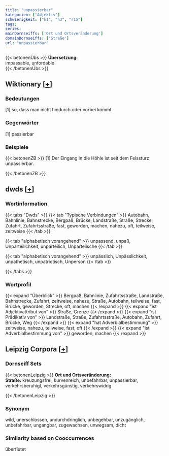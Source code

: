 ```yaml
---
title: "unpassierbar"
kategorien: ["Adjektiv"]
schwierigkeit: ["k1", "h3", "r15"]
tags:
series:
mainDornseiffs: ['Ort und Ortsveränderung']
domainDornseiffs: ['Straße']
url: "unpassierbar"
---
```


{{< betonenÜbs >}}
**Übersetzung:**  
impassable, unfordable  
{{< /betonenÜbs >}}

## Wiktionary [[+](https://de.wiktionary.org/wiki/unpassierbar)]

### Bedeutungen
[1] so, dass man nicht hindurch oder vorbei kommt  

### Gegenwörter
[1] passierbar  

### Beispiele
{{< betonenZB >}}
[1] Der Eingang in die Höhle ist seit dem Felssturz unpassierbar.  

{{< /betonenZB >}}


## dwds [[+](https://www.dwds.de/wb/unpassierbar)]

### Wortinformation
{{< tabs "Dwds" >}}
{{< tab "Typische Verbindungen" >}}
Autobahn, Bahnlinie, Bahnstrecke, Bergpaß, Brücke, Landstraße, Straße, Strecke, Zufahrt, Zufahrtsstraße, fast, geworden, machen, nahezu, oft, teilweise, zeitweise
{{< /tab >}}

{{< tab "alphabetisch vorangehend" >}}
unpassend, unpaß, Unparteilichkeit, unparteilich, Unparteiische
{{< /tab >}}

{{< tab "alphabetisch vorangehend" >}}
unpässlich, Unpässlichkeit, unpathetisch, unpatriotisch, Unperson
{{< /tab >}}

{{< /tabs >}}

### Wortprofil
{{< expand "Überblick" >}} Bergpaß, Bahnlinie, Zufahrtsstraße, Landstraße, Bahnstrecke, Zufahrt, zeitweise, nahezu, Straße, Autobahn, teilweise, fast, Brücke, geworden, Strecke, oft, machen {{< /expand >}}
{{< expand "ist Adjektivattribut von" >}} Straße, Grenze {{< /expand >}}
{{< expand "ist Prädikativ von" >}} Landstraße, Straße, Zufahrtsstraße, Autobahn, Zufahrt, Brücke, Weg {{< /expand >}}
{{< expand "hat Adverbialbestimmung" >}} zeitweise, nahezu, teilweise, fast, oft {{< /expand >}}
{{< expand "ist Adverbialbestimmung von" >}} geworden, machen {{< /expand >}}

## Leipzig Corpora [[+](https://corpora.uni-leipzig.de/en/res?word=unpassierbar&corpusId=deu_newscrawl-public_2018)]

### Dornseiff Sets
{{< betonenLeipzig >}}
**Ort und Ortsveränderung:**  
**Straße:** kreuzungsfrei, kurvenreich, unbefahrbar, unpassierbar, verkehrsberuhigt, verkehrsgünstig, verkehrswidrig  

{{< /betonenLeipzig >}}

### Synonym
wild, unerschlossen, undurchdringlich, unbegehbar, unzugänglich, unbefahrbar, ungangbar, zugewachsen, unwegsam, dicht


### Similarity based on Cooccurrences
überflutet

